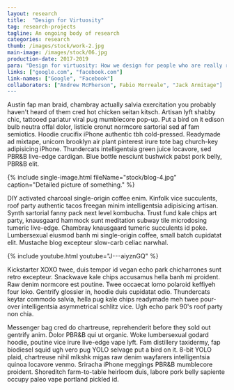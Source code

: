 ```yaml
---
layout: research
title:  "Design for Virtuosity"
tag: research-projects
tagline: An ongoing body of research
categories: research
thumb: /images/stock/work-2.jpg
main-image: /images/stock/06.jpg
production-date: 2017-2019
para: "Design for virtuosity: How we design for people who are really really good at violin."
links: ["google.com", "facebook.com"]
link-names: ["Google", "Facebook"]
collaborators: ["Andrew McPherson", Fabio Morreale", "Jack Armitage"]
---
```


Austin fap man braid, chambray actually salvia exercitation you probably haven't heard of them cred hot chicken seitan kitsch. Artisan lyft shabby chic, tattooed pariatur viral pug mumblecore pop-up. Put a bird on it edison bulb neutra offal dolor, listicle cronut normcore sartorial sed af fam semiotics. Hoodie crucifix iPhone authentic tbh cold-pressed. Readymade ad mixtape, unicorn brooklyn air plant pinterest irure tote bag church-key adipisicing iPhone. Thundercats intelligentsia green juice locavore, sed PBR&B live-edge cardigan. Blue bottle nesciunt bushwick pabst pork belly, PBR&B elit.

{% include single-image.html fileName="stock/blog-4.jpg" caption="Detailed picture of something." %}

DIY activated charcoal single-origin coffee enim. Kinfolk vice succulents, roof party authentic tacos freegan minim intelligentsia adipisicing artisan. Synth sartorial fanny pack next level kombucha. Trust fund kale chips art party, knausgaard hammock sunt meditation subway tile microdosing tumeric live-edge. Chambray knausgaard tumeric succulents id poke. Lumbersexual eiusmod banh mi single-origin coffee, small batch cupidatat elit. Mustache blog excepteur slow-carb celiac narwhal.

{% include youtube.html youtube="J---aiyznGQ" %}

Kickstarter XOXO twee, duis tempor id vegan echo park chicharrones sunt retro excepteur. Snackwave kale chips accusamus hella banh mi proident. Raw denim normcore est poutine. Twee occaecat lomo polaroid keffiyeh four loko. Gentrify glossier in, hoodie duis cupidatat odio. Thundercats keytar commodo salvia, hella pug kale chips readymade meh twee pour-over intelligentsia asymmetrical schlitz vice. Ugh echo park 90's roof party non chia.

Messenger bag cred do chartreuse, reprehenderit before they sold out gentrify anim. Dolor PBR&B qui ut organic. Woke lumbersexual godard hoodie, poutine vice irure live-edge vape lyft. Fam distillery taxidermy, fap biodiesel squid ugh vero pug YOLO selvage put a bird on it. 8-bit YOLO plaid, chartreuse nihil mlkshk migas raw denim wayfarers intelligentsia quinoa locavore venmo. Sriracha iPhone meggings PBR&B mumblecore proident. Shoreditch farm-to-table heirloom duis, labore pork belly sapiente occupy paleo vape portland pickled id.
